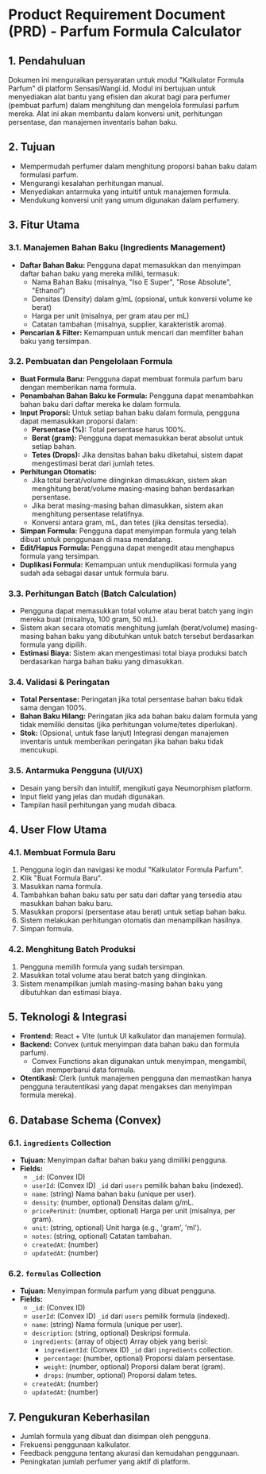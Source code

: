 # Product Requirement Document (PRD) - Parfum Formula Calculator

## 1. Pendahuluan

Dokumen ini menguraikan persyaratan untuk modul "Kalkulator Formula Parfum" di platform SensasiWangi.id. Modul ini bertujuan untuk menyediakan alat bantu yang efisien dan akurat bagi para perfumer (pembuat parfum) dalam menghitung dan mengelola formulasi parfum mereka. Alat ini akan membantu dalam konversi unit, perhitungan persentase, dan manajemen inventaris bahan baku.

## 2. Tujuan

- Mempermudah perfumer dalam menghitung proporsi bahan baku dalam formulasi parfum.
- Mengurangi kesalahan perhitungan manual.
- Menyediakan antarmuka yang intuitif untuk manajemen formula.
- Mendukung konversi unit yang umum digunakan dalam perfumery.

## 3. Fitur Utama

### 3.1. Manajemen Bahan Baku (Ingredients Management)
- **Daftar Bahan Baku:** Pengguna dapat memasukkan dan menyimpan daftar bahan baku yang mereka miliki, termasuk:
    - Nama Bahan Baku (misalnya, "Iso E Super", "Rose Absolute", "Ethanol")
    - Densitas (Density) dalam g/mL (opsional, untuk konversi volume ke berat)
    - Harga per unit (misalnya, per gram atau per mL)
    - Catatan tambahan (misalnya, supplier, karakteristik aroma).
- **Pencarian & Filter:** Kemampuan untuk mencari dan memfilter bahan baku yang tersimpan.

### 3.2. Pembuatan dan Pengelolaan Formula
- **Buat Formula Baru:** Pengguna dapat membuat formula parfum baru dengan memberikan nama formula.
- **Penambahan Bahan Baku ke Formula:** Pengguna dapat menambahkan bahan baku dari daftar mereka ke dalam formula.
- **Input Proporsi:** Untuk setiap bahan baku dalam formula, pengguna dapat memasukkan proporsi dalam:
    - **Persentase (%):** Total persentase harus 100%.
    - **Berat (gram):** Pengguna dapat memasukkan berat absolut untuk setiap bahan.
    - **Tetes (Drops):** Jika densitas bahan baku diketahui, sistem dapat mengestimasi berat dari jumlah tetes.
- **Perhitungan Otomatis:**
    - Jika total berat/volume diinginkan dimasukkan, sistem akan menghitung berat/volume masing-masing bahan berdasarkan persentase.
    - Jika berat masing-masing bahan dimasukkan, sistem akan menghitung persentase relatifnya.
    - Konversi antara gram, mL, dan tetes (jika densitas tersedia).
- **Simpan Formula:** Pengguna dapat menyimpan formula yang telah dibuat untuk penggunaan di masa mendatang.
- **Edit/Hapus Formula:** Pengguna dapat mengedit atau menghapus formula yang tersimpan.
- **Duplikasi Formula:** Kemampuan untuk menduplikasi formula yang sudah ada sebagai dasar untuk formula baru.

### 3.3. Perhitungan Batch (Batch Calculation)
- Pengguna dapat memasukkan total volume atau berat batch yang ingin mereka buat (misalnya, 100 gram, 50 mL).
- Sistem akan secara otomatis menghitung jumlah (berat/volume) masing-masing bahan baku yang dibutuhkan untuk batch tersebut berdasarkan formula yang dipilih.
- **Estimasi Biaya:** Sistem akan mengestimasi total biaya produksi batch berdasarkan harga bahan baku yang dimasukkan.

### 3.4. Validasi & Peringatan
- **Total Persentase:** Peringatan jika total persentase bahan baku tidak sama dengan 100%.
- **Bahan Baku Hilang:** Peringatan jika ada bahan baku dalam formula yang tidak memiliki densitas (jika perhitungan volume/tetes diperlukan).
- **Stok:** (Opsional, untuk fase lanjut) Integrasi dengan manajemen inventaris untuk memberikan peringatan jika bahan baku tidak mencukupi.

### 3.5. Antarmuka Pengguna (UI/UX)
- Desain yang bersih dan intuitif, mengikuti gaya Neumorphism platform.
- Input field yang jelas dan mudah digunakan.
- Tampilan hasil perhitungan yang mudah dibaca.

## 4. User Flow Utama

### 4.1. Membuat Formula Baru
1. Pengguna login dan navigasi ke modul "Kalkulator Formula Parfum".
2. Klik "Buat Formula Baru".
3. Masukkan nama formula.
4. Tambahkan bahan baku satu per satu dari daftar yang tersedia atau masukkan bahan baku baru.
5. Masukkan proporsi (persentase atau berat) untuk setiap bahan baku.
6. Sistem melakukan perhitungan otomatis dan menampilkan hasilnya.
7. Simpan formula.

### 4.2. Menghitung Batch Produksi
1. Pengguna memilih formula yang sudah tersimpan.
2. Masukkan total volume atau berat batch yang diinginkan.
3. Sistem menampilkan jumlah masing-masing bahan baku yang dibutuhkan dan estimasi biaya.

## 5. Teknologi & Integrasi

- **Frontend:** React + Vite (untuk UI kalkulator dan manajemen formula).
- **Backend:** Convex (untuk menyimpan data bahan baku dan formula parfum).
    - Convex Functions akan digunakan untuk menyimpan, mengambil, dan memperbarui data formula.
- **Otentikasi:** Clerk (untuk manajemen pengguna dan memastikan hanya pengguna terautentikasi yang dapat mengakses dan menyimpan formula mereka).

## 6. Database Schema (Convex)

### 6.1. `ingredients` Collection
- **Tujuan:** Menyimpan daftar bahan baku yang dimiliki pengguna.
- **Fields:**
    - `_id`: (Convex ID)
    - `userId`: (Convex ID) `_id` dari `users` pemilik bahan baku (indexed).
    - `name`: (string) Nama bahan baku (unique per user).
    - `density`: (number, optional) Densitas dalam g/mL.
    - `pricePerUnit`: (number, optional) Harga per unit (misalnya, per gram).
    - `unit`: (string, optional) Unit harga (e.g., 'gram', 'ml').
    - `notes`: (string, optional) Catatan tambahan.
    - `createdAt`: (number)
    - `updatedAt`: (number)

### 6.2. `formulas` Collection
- **Tujuan:** Menyimpan formula parfum yang dibuat pengguna.
- **Fields:**
    - `_id`: (Convex ID)
    - `userId`: (Convex ID) `_id` dari `users` pemilik formula (indexed).
    - `name`: (string) Nama formula (unique per user).
    - `description`: (string, optional) Deskripsi formula.
    - `ingredients`: (array of object) Array objek yang berisi:
        - `ingredientId`: (Convex ID) `_id` dari `ingredients` collection.
        - `percentage`: (number, optional) Proporsi dalam persentase.
        - `weight`: (number, optional) Proporsi dalam berat (gram).
        - `drops`: (number, optional) Proporsi dalam tetes.
    - `createdAt`: (number)
    - `updatedAt`: (number)

## 7. Pengukuran Keberhasilan

- Jumlah formula yang dibuat dan disimpan oleh pengguna.
- Frekuensi penggunaan kalkulator.
- Feedback pengguna tentang akurasi dan kemudahan penggunaan.
- Peningkatan jumlah perfumer yang aktif di platform.
